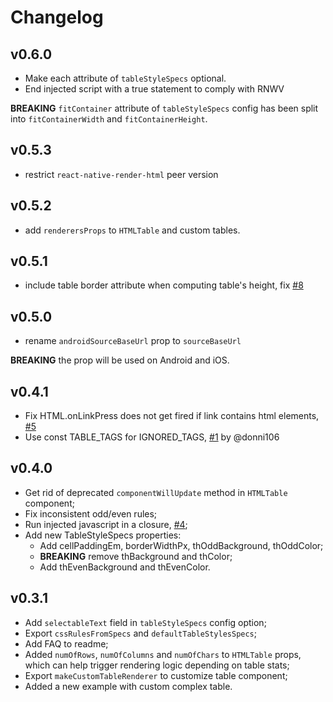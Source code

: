 # Changelog

## v0.6.0

- Make each attribute of `tableStyleSpecs` optional.
- End injected script with a true statement to comply with RNWV

**BREAKING** `fitContainer` attribute of `tableStyleSpecs` config has been split into `fitContainerWidth` and `fitContainerHeight`.

## v0.5.3

- restrict `react-native-render-html` peer version

## v0.5.2

- add `renderersProps` to `HTMLTable` and custom tables.

## v0.5.1

- include table border attribute when computing table's height, fix [#8](https://github.com/jsamr/react-native-render-html-table-bridge/issues/8)

## v0.5.0

- rename `androidSourceBaseUrl` prop to `sourceBaseUrl`

**BREAKING** the prop will be used on Android and iOS.

## v0.4.1

- Fix HTML.onLinkPress does not get fired if link contains html elements, [#5](https://github.com/jsamr/react-native-render-html-table-bridge/issues/5)
- Use const TABLE_TAGS for IGNORED_TAGS, [#1](https://github.com/jsamr/react-native-render-html-table-bridge/pull/1) by @donni106

## v0.4.0

- Get rid of deprecated `componentWillUpdate` method in `HTMLTable` component;
- Fix inconsistent odd/even rules;
- Run injected javascript in a closure, [#4](https://github.com/jsamr/react-native-render-html-table-bridge/issues/4);
- Add new TableStyleSpecs properties:
    - Add cellPaddingEm, borderWidthPx, thOddBackground, thOddColor;
    - **BREAKING** remove thBackground and thColor;
    - Add thEvenBackground and thEvenColor.

## v0.3.1

- Add `selectableText` field in `tableStyleSpecs` config option;
- Export `cssRulesFromSpecs` and `defaultTableStylesSpecs`;
- Add FAQ to readme;
- Added `numOfRows`, `numOfColumns` and `numOfChars` to `HTMLTable` props, which can help trigger rendering logic depending on table stats;
- Export `makeCustomTableRenderer` to customize table component;
- Added a new example with custom complex table.
